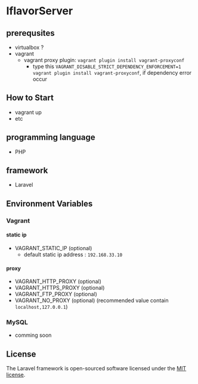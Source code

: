 # IflavorServer

## prerequsites
- virtualbox ?
- vagrant
  - vagrant proxy plugin: `vagrant plugin install vagrant-proxyconf`
    - type this `VAGRANT_DISABLE_STRICT_DEPENDENCY_ENFORCEMENT=1 vagrant plugin install vagrant-proxyconf`, if dependency error occur

## How to Start
- vagrant up
- etc

## programming language
- PHP

## framework
- Laravel

## Environment Variables

### Vagrant

#### static ip
- VAGRANT_STATIC_IP (optional)
  - default static ip address : `192.168.33.10`

#### proxy

- VAGRANT_HTTP_PROXY (optional)
- VAGRANT_HTTPS_PROXY (optional)
- VAGRANT_FTP_PROXY (optional)
- VAGRANT_NO_PROXY (optional) (recommended value contain `localhost,127.0.0.1`)

### MySQL

- comming soon


## License

The Laravel framework is open-sourced software licensed under the [MIT license](http://opensource.org/licenses/MIT).
